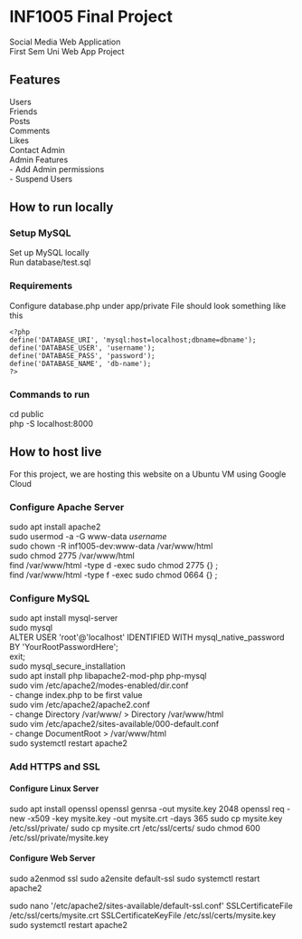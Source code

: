 # INF1005 Final Project
Social Media Web Application  
First Sem Uni Web App Project  
  
## Features
Users  
Friends  
Posts  
Comments  
Likes  
Contact Admin  
Admin Features  
    - Add Admin permissions  
    - Suspend Users  
  
## How to run locally
### Setup MySQL
Set up MySQL locally  
Run database/test.sql  
### Requirements
Configure database.php under app/private
File should look something like this
```
<?php
define('DATABASE_URI', 'mysql:host=localhost;dbname=dbname');
define('DATABASE_USER', 'username');
define('DATABASE_PASS', 'password');
define('DATABASE_NAME', 'db-name');
?>
```
### Commands to run
cd public  
php -S localhost:8000
  
## How to host live
For this project, we are hosting this website on a Ubuntu VM using Google Cloud  
### Configure Apache Server
sudo apt install apache2  
sudo usermod -a -G www-data *username*  
sudo chown -R inf1005-dev:www-data /var/www/html  
sudo chmod 2775 /var/www/html  
find /var/www/html -type d -exec sudo chmod 2775 {} \;  
find /var/www/html -type f -exec sudo chmod 0664 {} \;  
### Configure MySQL
sudo apt install mysql-server  
sudo mysql  
ALTER USER 'root'@'localhost' IDENTIFIED WITH mysql_native_password BY 'YourRootPasswordHere';  
exit;  
sudo mysql_secure_installation  
sudo apt install php libapache2-mod-php php-mysql  
sudo vim /etc/apache2/modes-enabled/dir.conf  
    - change index.php to be first value  
sudo vim /etc/apache2/apache2.conf  
    - change Directory /var/www/ > Directory /var/www/html  
sudo vim /etc/apache2/sites-available/000-default.conf   
    - change DocumentRoot > /var/www/html  
sudo systemctl restart apache2  
### Add HTTPS and SSL
#### Configure Linux Server
sudo apt install openssl
openssl genrsa -out mysite.key 2048
openssl req -new -x509 -key mysite.key -out mysite.crt -days 365
sudo cp mysite.key /etc/ssl/private/
sudo cp mysite.crt /etc/ssl/certs/
sudo chmod 600 /etc/ssl/private/mysite.key
#### Configure Web Server
sudo a2enmod ssl
sudo a2ensite default-ssl
sudo systemctl restart apache2

sudo nano '/etc/apache2/sites-available/default-ssl.conf'
SSLCertificateFile /etc/ssl/certs/mysite.crt
SSLCertificateKeyFile /etc/ssl/certs/mysite.key
sudo systemctl restart apache2
